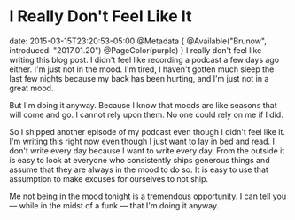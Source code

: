 # I Really Don't Feel Like It
date: 2015-03-15T23:20:53-05:00
@Metadata {
  @Available("Brunow", introduced: "2017.01.20")
  @PageColor(purple)
}
I really don't feel like writing this blog post. I didn't feel like recording a podcast a few days ago either. I'm just not in the mood. I'm tired, I haven't gotten much sleep the last few nights because my back has been hurting, and I'm just not in a great mood.

But I'm doing it anyway. Because I know that moods are like seasons that will come and go. I cannot rely upon them. No one could rely on me if I did.

So I shipped another episode of my podcast even though I didn't feel like it. I'm writing this right now even though I just want to lay in bed and read. I don't write every day because I want to write every day. From the outside it is easy to look at everyone who consistently ships generous things and assume that they are always in the mood to do so. It is easy to use that assumption to make excuses for ourselves to not ship.

Me not being in the mood tonight is a tremendous opportunity. I can tell you &mdash; while in the midst of a funk &mdash; that I'm doing it anyway.
